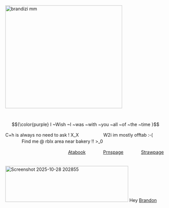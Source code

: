 ㅤㅤㅤㅤㅤㅤㅤㅤㅤㅤㅤㅤㅤ<img width="367" height="323" alt="brandizi mm" src="https://github.com/user-attachments/assets/767395b9-ab60-4cd7-95b7-4ae3bde59387" /> 


ㅤㅤㅤㅤㅤㅤㅤㅤㅤㅤㅤㅤㅤㅤㅤㅤㅤ $${\color{purple} I ~Wish ~I ~was ~with ~you ~all ~of ~the ~time  }$$

C+h is always no need to ask ! X_XㅤㅤㅤㅤㅤㅤW2i im mostly offtab :-( ㅤㅤㅤㅤㅤㅤFind me @ rblx area near bakery !! >_0

ㅤㅤㅤㅤㅤㅤㅤㅤㅤㅤㅤㅤㅤ ㅤㅤ[Atabook](https://yellowmu1qs.atabook.org/) ㅤㅤㅤㅤ[Prnspage](https://en.pronouns.page/@Yellowmugqs) ㅤㅤㅤㅤ[Strawpage](https://yellowmuhqsigig.straw.page/)ㅤㅤ

<img width="386" height="113" alt="Screenshot 2025-10-28 202855" src="https://github.com/user-attachments/assets/ec7af2fc-5251-42ea-976b-40eaa20b4a6b" /> Hey [Brandon](https://github.com/kasperpwns)
